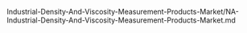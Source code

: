 


Industrial-Density-And-Viscosity-Measurement-Products-Market/NA-Industrial-Density-And-Viscosity-Measurement-Products-Market.md
